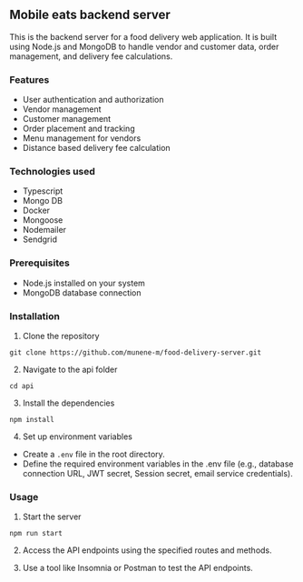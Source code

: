 ## Mobile eats backend server

This is the backend server for a food delivery web application. It is built using Node.js and MongoDB to handle vendor and customer data, order management, and delivery fee calculations.

### Features

- User authentication and authorization
- Vendor management
- Customer management
- Order placement and tracking
- Menu management for vendors
- Distance based delivery fee calculation

### Technologies used

- Typescript
- Mongo DB
- Docker
- Mongoose
- Nodemailer
- Sendgrid

### Prerequisites

- Node.js installed on your system
- MongoDB database connection

### Installation

1. Clone the repository

```
git clone https://github.com/munene-m/food-delivery-server.git
```

2. Navigate to the api folder

```
cd api
```

3. Install the dependencies

```
npm install
```

4. Set up environment variables

- Create a `.env` file in the root directory.
- Define the required environment variables in the .env file (e.g., database connection URL, JWT secret, Session secret, email service credentials).

### Usage

1. Start the server

```
npm run start
```

2. Access the API endpoints using the specified routes and methods.

3. Use a tool like Insomnia or Postman to test the API endpoints.
